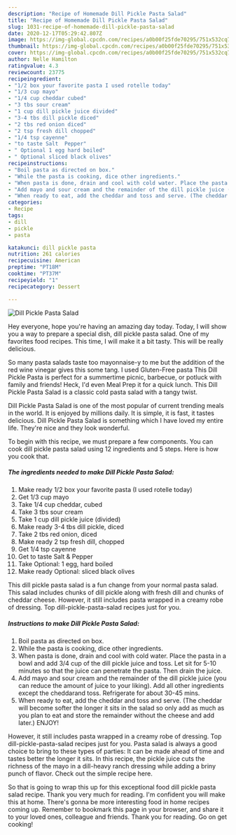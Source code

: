 ```yaml
---
description: "Recipe of Homemade Dill Pickle Pasta Salad"
title: "Recipe of Homemade Dill Pickle Pasta Salad"
slug: 1031-recipe-of-homemade-dill-pickle-pasta-salad
date: 2020-12-17T05:29:42.807Z
image: https://img-global.cpcdn.com/recipes/a0b00f25fde70295/751x532cq70/dill-pickle-pasta-salad-recipe-main-photo.jpg
thumbnail: https://img-global.cpcdn.com/recipes/a0b00f25fde70295/751x532cq70/dill-pickle-pasta-salad-recipe-main-photo.jpg
cover: https://img-global.cpcdn.com/recipes/a0b00f25fde70295/751x532cq70/dill-pickle-pasta-salad-recipe-main-photo.jpg
author: Nelle Hamilton
ratingvalue: 4.3
reviewcount: 23775
recipeingredient:
- "1/2 box your favorite pasta I used rotelle today"
- "1/3 cup mayo"
- "1/4 cup cheddar cubed"
- "3 tbs sour cream"
- "1 cup dill pickle juice divided"
- "3-4 tbs dill pickle diced"
- "2 tbs red onion diced"
- "2 tsp fresh dill chopped"
- "1/4 tsp cayenne"
- "to taste Salt  Pepper"
- " Optional 1 egg hard boiled"
- " Optional sliced black olives"
recipeinstructions:
- "Boil pasta as directed on box."
- "While the pasta is cooking, dice other ingredients."
- "When pasta is done, drain and cool with cold water. Place the pasta in a bowl and add 3/4 cup of the dill pickle juice and toss. Let sit for 5-10 minutes so that the juice can penetrate the pasta. Then drain the juice."
- "Add mayo and sour cream and the remainder of the dill pickle juice (you can reduce the amount of juice to your liking). Add all other ingredients except the cheddarand toss. Refrigerate for about 30-45 mins."
- "When ready to eat, add the cheddar and toss and serve. (The cheddar will become softer the longer it sits in the salad so only add as much as you plan to eat and store the remainder without the cheese and add later.) ENJOY!"
categories:
- Recipe
tags:
- dill
- pickle
- pasta

katakunci: dill pickle pasta 
nutrition: 261 calories
recipecuisine: American
preptime: "PT18M"
cooktime: "PT37M"
recipeyield: "1"
recipecategory: Dessert

---
```



![Dill Pickle Pasta Salad](https://img-global.cpcdn.com/recipes/a0b00f25fde70295/751x532cq70/dill-pickle-pasta-salad-recipe-main-photo.jpg)

Hey everyone, hope you're having an amazing day today. Today, I will show you a way to prepare a special dish, dill pickle pasta salad. One of my favorites food recipes. This time, I will make it a bit tasty. This will be really delicious.

So many pasta salads taste too mayonnaise-y to me but the addition of the red wine vinegar gives this some tang. I used Gluten-Free pasta This Dill Pickle Pasta is perfect for a summertime picnic, barbecue, or potluck with family and friends! Heck, I&#39;d even Meal Prep it for a quick lunch. This Dill Pickle Pasta Salad is a classic cold pasta salad with a tangy twist.

Dill Pickle Pasta Salad is one of the most popular of current trending meals in the world. It is enjoyed by millions daily. It is simple, it is fast, it tastes delicious. Dill Pickle Pasta Salad is something which I have loved my entire life. They're nice and they look wonderful.


To begin with this recipe, we must prepare a few components. You can cook dill pickle pasta salad using 12 ingredients and 5 steps. Here is how you cook that.

<!--inarticleads1-->

##### The ingredients needed to make Dill Pickle Pasta Salad:

1. Make ready 1/2 box your favorite pasta (I used rotelle today)
1. Get 1/3 cup mayo
1. Take 1/4 cup cheddar, cubed
1. Take 3 tbs sour cream
1. Take 1 cup dill pickle juice (divided)
1. Make ready 3-4 tbs dill pickle, diced
1. Take 2 tbs red onion, diced
1. Make ready 2 tsp fresh dill, chopped
1. Get 1/4 tsp cayenne
1. Get to taste Salt &amp; Pepper
1. Take  Optional: 1 egg, hard boiled
1. Make ready  Optional: sliced black olives


This dill pickle pasta salad is a fun change from your normal pasta salad. This salad includes chunks of dill pickle along with fresh dill and chunks of cheddar cheese. However, it still includes pasta wrapped in a creamy robe of dressing. Top dill-pickle-pasta-salad recipes just for you. 

<!--inarticleads2-->

##### Instructions to make Dill Pickle Pasta Salad:

1. Boil pasta as directed on box.
1. While the pasta is cooking, dice other ingredients.
1. When pasta is done, drain and cool with cold water. Place the pasta in a bowl and add 3/4 cup of the dill pickle juice and toss. Let sit for 5-10 minutes so that the juice can penetrate the pasta. Then drain the juice.
1. Add mayo and sour cream and the remainder of the dill pickle juice (you can reduce the amount of juice to your liking). Add all other ingredients except the cheddarand toss. Refrigerate for about 30-45 mins.
1. When ready to eat, add the cheddar and toss and serve. (The cheddar will become softer the longer it sits in the salad so only add as much as you plan to eat and store the remainder without the cheese and add later.) ENJOY!


However, it still includes pasta wrapped in a creamy robe of dressing. Top dill-pickle-pasta-salad recipes just for you. Pasta salad is always a good choice to bring to these types of parties: It can be made ahead of time and tastes better the longer it sits. In this recipe, the pickle juice cuts the richness of the mayo in a dill-heavy ranch dressing while adding a briny punch of flavor. Check out the simple recipe here. 

So that is going to wrap this up for this exceptional food dill pickle pasta salad recipe. Thank you very much for reading. I'm confident you will make this at home. There's gonna be more interesting food in home recipes coming up. Remember to bookmark this page in your browser, and share it to your loved ones, colleague and friends. Thank you for reading. Go on get cooking!
